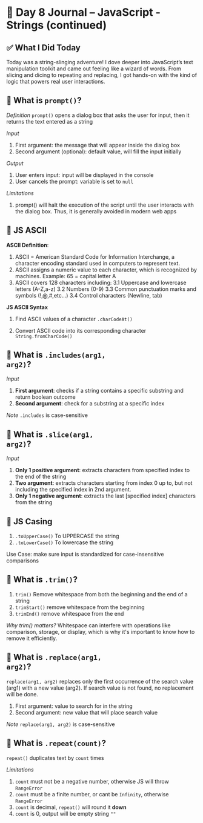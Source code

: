 # 📘 Day 8 Journal – JavaScript - Strings (continued)

## ✅ What I Did Today
Today was a string-slinging adventure! I dove deeper into JavaScript’s text manipulation toolkit and came out feeling like a wizard of words. From slicing and dicing to repeating and replacing, I got hands-on with the kind of logic that powers real user interactions. 

## 🎨 What is <code>prompt()</code>?
*Definition*
<code>prompt()</code> opens a dialog box that asks the user for input, then it returns the text entered as a string

*Input*
1. First argument: the message that will appear inside the dialog box
2. Second argument (optional): default value, will fill the input initially

*Output*
1. User enters input: input will be displayed in the console
2. User cancels the prompt: variable is set to <code>null</code>

*Limitations*
1. prompt() will halt the execution of the script until the user interacts with the dialog box. Thus, it is generally avoided in modern web apps

## 🎨 JS ASCII

**ASCII Definition**: 
1. ASCII = American Standard Code for Information Interchange, a character encoding standard used in computers to represent text.
2. ASCII assigns a numeric value to each character, which is recognized by machines. Example: 65 = capital letter A
3. ASCII covers 128 characters including:
3.1 Uppercase and lowercase letters (A-Z,a-z)
3.2 Numbers (0-9)
3.3 Common punctuation marks and symbols (!,@,#,etc...)
3.4 Control characters (Newline, tab)

**JS ASCII Syntax**

1. Find ASCII values of a character <code>.charCodeAt()</code>

2. Convert ASCII code into its corresponding character <code>String.fromCharCode() </code>


## 🎨 What is <code>.includes(arg1, arg2)</code>?


*Input* 
1. **First argument**: checks if a string contains a specific substring and return boolean outcome
2. **Second argument**: check for a substring at a specific index

*Note*
<code>.includes</code> is case-sensitive

## 🎨 What is <code>.slice(arg1, arg2)</code>?

*Input* 
1. **Only 1 positive argument**: extracts characters from specified index to the end of the string
2. **Two argument**: extracts characters starting from index 0 up to, but not including the specified index in 2nd argument.
3. **Only 1 negative argument**: extracts the last [specified index] characters from the string

## 🎨 JS Casing

1. <code>.toUpperCase()</code> To UPPERCASE the string
2. <code>.toLowerCase()</code> To lowercase the string

Use Case: make sure input is standardized for case-insensitive comparisons

## 🎨 What is <code>.trim()</code>?

1. <code>trim()</code> Remove whitespace from both the beginning and the end of a string
2. <code>trimStart()</code> remove whitespace from the beginning
3. <code>trimEnd()</code>  remove whitespace from the end

*Why trim() matters?*
Whitespace can interfere with operations like comparison, storage, or display, which is why it's important to know how to remove it efficiently.

## 🎨 What is <code>.replace(arg1, arg2)</code>?
<code>replace(arg1, arg2)</code> replaces only the first occurrence of the search value (arg1) with a new value (arg2). If search value is not found, no replacement will be done.

1. First argument: value to search for in the string
2. Second argument: new value that will place search value

*Note*
<code>replace(arg1, arg2)</code> is case-sensitive

## 🎨 What is <code>.repeat(count)</code>?
<code>repeat()</code> duplicates text by <code>count</code> times

*Limitations*
1. <code>count</code> must not be a negative number, otherwise JS will throw <code>RangeError</code>
2. <code>count</code> must be a finite number, or cant be <code>Infinity</code>, otherwise <code>RangeError</code>
3. <code>count</code> is decimal, <code>repeat()</code> will round it <strong>down</strong>
4. <code>count</code> is 0, output will be empty string <code>""</code>